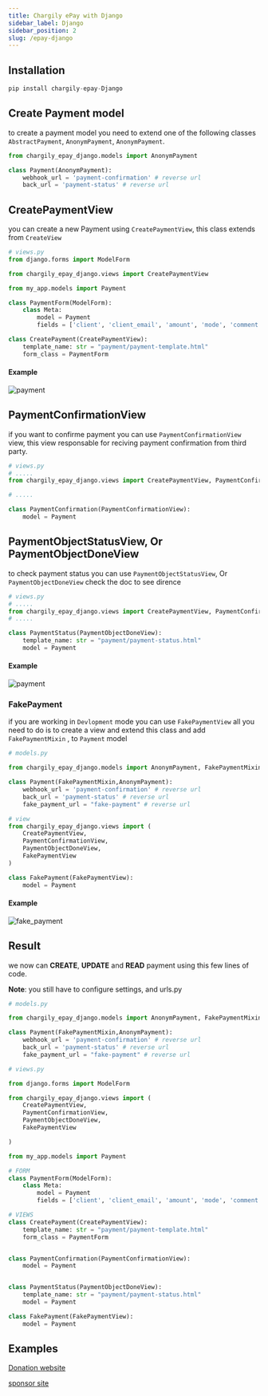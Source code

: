 ```yaml
---
title: Chargily ePay with Django
sidebar_label: Django
sidebar_position: 2
slug: /epay-django
---
```


## Installation
```py
pip install chargily-epay-Django
```

## Create Payment model 
to create a payment model you need to extend one of the following classes `AbstractPayment`, `AnonymPayment`, `AnonymPayment`.

```py 
from chargily_epay_django.models import AnonymPayment

class Payment(AnonymPayment):
    webhook_url = 'payment-confirmation' # reverse url
    back_url = 'payment-status' # reverse url
```

## CreatePaymentView
you can create a new Payment using `CreatePaymentView`, this class extends from `CreateView` 

```py
# views.py
from django.forms import ModelForm

from chargily_epay_django.views import CreatePaymentView

from my_app.models import Payment

class PaymentForm(ModelForm):
    class Meta:
        model = Payment
        fields = ['client', 'client_email', 'amount', 'mode', 'comment']

class CreatePayment(CreatePaymentView):
    template_name: str = "payment/payment-template.html"
    form_class = PaymentForm
```

#### Example
![payment](https://github.com/Chargily/chargily-epay-django/raw/main/images/create_payment.png)

## PaymentConfirmationView
if you want to confirme payment you can use `PaymentConfirmationView` view, this view responsable for reciving payment confirmation from third party.

```py
# views.py
# .....
from chargily_epay_django.views import CreatePaymentView, PaymentConfirmationView

# .....

class PaymentConfirmation(PaymentConfirmationView):
    model = Payment
```
## PaymentObjectStatusView, Or PaymentObjectDoneView
to check payment status you can use `PaymentObjectStatusView`, Or `PaymentObjectDoneView` check the doc to see dirence

```py
# views.py
# .....
from chargily_epay_django.views import CreatePaymentView, PaymentConfirmationView, PaymentObjectDoneView
# .....

class PaymentStatus(PaymentObjectDoneView):
    template_name: str = "payment/payment-status.html"
    model = Payment
```


#### Example
![payment](https://github.com/Chargily/chargily-epay-django/raw/main/images/payment_status.png)


### FakePayment
if you are working in `Devlopment` mode you can use `FakePaymentView` all you need to do is to create a view and extend this class and add `FakePaymentMixin`  , to `Payment` model

```py
# models.py

from chargily_epay_django.models import AnonymPayment, FakePaymentMixin

class Payment(FakePaymentMixin,AnonymPayment):
    webhook_url = 'payment-confirmation' # reverse url
    back_url = 'payment-status' # reverse url
    fake_payment_url = "fake-payment" # reverse url
```

```py
# view 
from chargily_epay_django.views import (
    CreatePaymentView,
    PaymentConfirmationView,
    PaymentObjectDoneView,
    FakePaymentView
)

class FakePayment(FakePaymentView):
    model = Payment
```

#### Example 
![fake_payment](https://github.com/Chargily/chargily-epay-django/raw/main/images/fake_payment.png)



## Result
we now can **CREATE**, **UPDATE** and **READ** payment using this few lines of code.

**Note**: you still have to configure settings, and urls.py

```py 
# models.py

from chargily_epay_django.models import AnonymPayment, FakePaymentMixin

class Payment(FakePaymentMixin,AnonymPayment):
    webhook_url = 'payment-confirmation' # reverse url
    back_url = 'payment-status' # reverse url
    fake_payment_url = "fake-payment" # reverse url
```

```py
# views.py

from django.forms import ModelForm

from chargily_epay_django.views import (
    CreatePaymentView,
    PaymentConfirmationView,
    PaymentObjectDoneView,
    FakePaymentView

)

from my_app.models import Payment

# FORM
class PaymentForm(ModelForm):
    class Meta:
        model = Payment
        fields = ['client', 'client_email', 'amount', 'mode', 'comment']

# VIEWS
class CreatePayment(CreatePaymentView):
    template_name: str = "payment/payment-template.html"
    form_class = PaymentForm


class PaymentConfirmation(PaymentConfirmationView):
    model = Payment


class PaymentStatus(PaymentObjectDoneView):
    template_name: str = "payment/payment-status.html"
    model = Payment

class FakePayment(FakePaymentView):
    model = Payment
```

## Examples
[Donation website](https://github.com/tarek-berkane/donation_website)

[sponsor site](https://github.com/tarek-berkane/Sponsor-site)